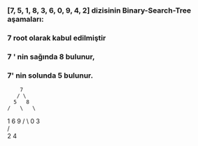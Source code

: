 ### [7, 5, 1, 8, 3, 6, 0, 9, 4, 2] dizisinin Binary-Search-Tree aşamaları:

 ### 7 root olarak kabul edilmiştir
 ### 7 ' nin sağında 8 bulunur,
 ### 7' nin solunda 5 bulunur.
        7
       / \
      5   8 
    /   \   \ 
   1     6   9 
  /  \ 
 0    3        
    /  \
   2     4
